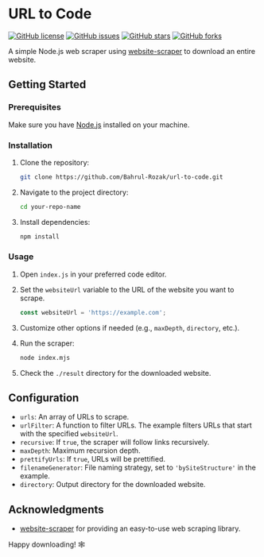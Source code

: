 

# URL to Code 

[![GitHub license](https://img.shields.io/badge/license-MIT-blue.svg)](https://github.com/your-username/your-repo-name/blob/main/LICENSE)
[![GitHub issues](https://img.shields.io/github/issues/Bahrul-Rozak/url-to-code)](https://github.com/Bahrul-Rozak/url-to-code/issues)
[![GitHub stars](https://img.shields.io/github/stars/Bahrul-Rozak/url-to-code)](https://github.com/Bahrul-Rozak/url-to-code/stargazers)
[![GitHub forks](https://img.shields.io/github/forks/your-username/your-repo-name)](https://github.com/your-username/your-repo-name/network)

A simple Node.js web scraper using [website-scraper](https://www.npmjs.com/package/website-scraper) to download an entire website.

## Getting Started

### Prerequisites

Make sure you have [Node.js](https://nodejs.org/) installed on your machine.

### Installation

1. Clone the repository:

    ```bash
    git clone https://github.com/Bahrul-Rozak/url-to-code.git
    ```

2. Navigate to the project directory:

    ```bash
    cd your-repo-name
    ```

3. Install dependencies:

    ```bash
    npm install
    ```

### Usage

1. Open `index.js` in your preferred code editor.

2. Set the `websiteUrl` variable to the URL of the website you want to scrape.

    ```javascript
    const websiteUrl = 'https://example.com';
    ```

3. Customize other options if needed (e.g., `maxDepth`, `directory`, etc.).

4. Run the scraper:

    ```bash
    node index.mjs
    ```

5. Check the `./result` directory for the downloaded website.

## Configuration

- `urls`: An array of URLs to scrape.
- `urlFilter`: A function to filter URLs. The example filters URLs that start with the specified `websiteUrl`.
- `recursive`: If `true`, the scraper will follow links recursively.
- `maxDepth`: Maximum recursion depth.
- `prettifyUrls`: If `true`, URLs will be prettified.
- `filenameGenerator`: File naming strategy, set to `'bySiteStructure'` in the example.
- `directory`: Output directory for the downloaded website.


## Acknowledgments

- [website-scraper](https://www.npmjs.com/package/website-scraper) for providing an easy-to-use web scraping library.

Happy downloading! 🕸️
